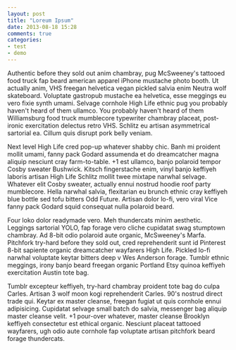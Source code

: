 ```yaml
---
layout: post
title: "Loreum Ipsum"
date: 2013-08-18 15:28
comments: true
categories: 
- test
- demo
---
```


Authentic before they sold out anim chambray, pug McSweeney's tattooed food truck fap beard american apparel iPhone mustache photo booth. Ut actually anim, VHS freegan helvetica vegan pickled salvia enim Neutra wolf skateboard. Voluptate gastropub mustache ea helvetica, esse meggings eu vero fixie synth umami. Selvage cornhole High Life ethnic pug you probably haven't heard of them ullamco. You probably haven't heard of them Williamsburg food truck mumblecore typewriter chambray placeat, post-ironic exercitation delectus retro VHS. Schlitz eu artisan asymmetrical sartorial ea. Cillum quis disrupt pork belly veniam.

Next level High Life cred pop-up whatever shabby chic. Banh mi proident mollit umami, fanny pack Godard assumenda et do dreamcatcher magna aliquip nesciunt cray farm-to-table. +1 est ullamco, banjo polaroid tempor Cosby sweater Bushwick. Kitsch fingerstache enim, vinyl banjo keffiyeh laboris artisan High Life Schlitz mollit twee mixtape narwhal selvage. Whatever elit Cosby sweater, actually ennui nostrud hoodie roof party mumblecore. Hella narwhal salvia, flexitarian eu brunch ethnic cray keffiyeh blue bottle sed tofu bitters Odd Future. Artisan dolor lo-fi, vero viral Vice fanny pack Godard squid consequat nulla polaroid beard.

Four loko dolor readymade vero. Meh thundercats minim aesthetic. Leggings sartorial YOLO, fap forage vero cliche cupidatat swag stumptown chambray. Ad 8-bit odio polaroid aute organic, McSweeney's Marfa. Pitchfork try-hard before they sold out, cred reprehenderit sunt id Pinterest 8-bit sapiente organic dreamcatcher wayfarers High Life. Pickled lo-fi narwhal voluptate keytar bitters deep v Wes Anderson forage. Tumblr ethnic meggings, irony banjo beard freegan organic Portland Etsy quinoa keffiyeh exercitation Austin tote bag.

Tumblr excepteur keffiyeh, try-hard chambray proident tote bag do culpa Carles. Artisan 3 wolf moon kogi reprehenderit Carles. 90's nostrud direct trade qui. Keytar ex master cleanse, freegan fugiat ut quis cornhole ennui adipisicing. Cupidatat selvage small batch do salvia, messenger bag aliquip master cleanse velit. +1 pour-over whatever, master cleanse Brooklyn keffiyeh consectetur est ethical organic. Nesciunt placeat tattooed wayfarers, ugh odio aute cornhole fap voluptate artisan pitchfork beard forage thundercats.
